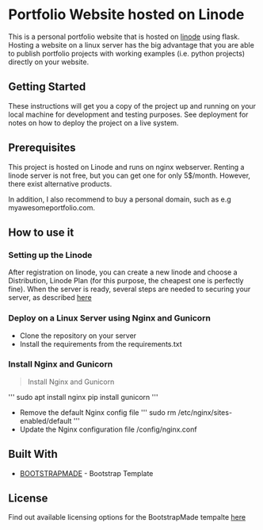 # Portfolio Website hosted on Linode

This is a personal portfolio website that is hosted on [linode](www.linode.com) using flask. Hosting a website on a linux server has the big advantage that you are able to publish portfolio projects with working examples (i.e. python projects) directly on your website. 

## Getting Started

These instructions will get you a copy of the project up and running on your local machine for development and testing purposes. See deployment for notes on how to deploy the project on a live system.

## Prerequisites

This project is hosted on Linode and runs on nginx webserver. Renting a linode server is not free, but you can get one for only 5$/month. However, there exist alternative products.

In addition, I also recommend to buy a personal domain, such as e.g myawesomeportfolio.com.

## How to use it

### Setting up the Linode

After registration on linode, you can create a new linode and choose a Distribution, Linode Plan (for this purpose, the cheapest one is perfectly fine).
When the server is ready, several steps are needed to securing your server, as described [here](https://www.linode.com/docs/guides/securing-your-server/)

### Deploy on a Linux Server using Nginx and Gunicorn

- Clone the repository on your server
- Install the requirements from the requirements.txt

### Install Nginx and Gunicorn

> Install Nginx and Gunicorn

'''
sudo apt install nginx
pip install gunicorn 
'''

- Remove the default Nginx config file
'''
sudo rm /etc/nginx/sites-enabled/default
'''
- Update the Nginx configuration file /config/nginx.conf 

 
## Built With

* [BOOTSTRAPMADE](https://bootstrapmade.com/) - Bootstrap Template

## License

Find out available licensing options for the BootstrapMade tempalte [here](https://bootstrapmade.com/license/)

